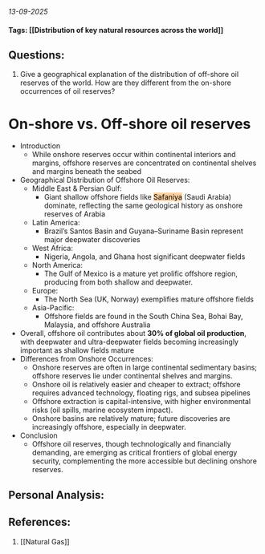 *13-09-2025*
#### Tags: [[Distribution of key natural resources across the world]]


## Questions:

1. Give a geographical explanation of the distribution of off-shore oil reserves of the world. How are they different from the on-shore occurrences of oil reserves?

# On-shore vs. Off-shore oil reserves

- Introduction
	- While onshore reserves occur within continental interiors and margins, offshore reserves are concentrated on continental shelves and margins beneath the seabed
- Geographical Distribution of Offshore Oil Reserves:
	- Middle East & Persian Gulf: 
		- Giant shallow offshore fields like <mark style="background: #FFB86CA6;">Safaniya</mark> (Saudi Arabia) dominate, reflecting the same geological history as onshore reserves of Arabia
	- Latin America: 
		- Brazil’s Santos Basin and Guyana–Suriname Basin represent major deepwater discoveries
	- West Africa: 
		- Nigeria, Angola, and Ghana host significant deepwater fields
	- North America: 
		- The Gulf of Mexico is a mature yet prolific offshore region, producing from both shallow and deepwater.
	- Europe: 
		- The North Sea (UK, Norway) exemplifies mature offshore fields
	- Asia-Pacific: 
		- Offshore fields are found in the South China Sea, Bohai Bay, Malaysia, and offshore Australia
- Overall, offshore oil contributes about **30% of global oil production**, with deepwater and ultra-deepwater fields becoming increasingly important as shallow fields mature
- Differences from Onshore Occurrences:
	- Onshore reserves are often in large continental sedimentary basins; offshore reserves lie under continental shelves and margins.
	- Onshore oil is relatively easier and cheaper to extract; offshore requires advanced technology, floating rigs, and subsea pipelines
	- Offshore extraction is capital-intensive, with higher environmental risks (oil spills, marine ecosystem impact).
	- Onshore basins are relatively mature; future discoveries are increasingly offshore, especially in deepwater.
- Conclusion
	- Offshore oil reserves, though technologically and financially demanding, are emerging as critical frontiers of global energy security, complementing the more accessible but declining onshore reserves.




## Personal Analysis:


## References:

1. [[Natural Gas]]